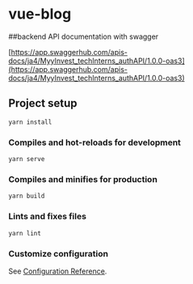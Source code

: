 # vue-blog

##backend API documentation with swagger


[https://app.swaggerhub.com/apis-docs/ja4/MyyInvest_techInterns_authAPI/1.0.0-oas3](https://app.swaggerhub.com/apis-docs/ja4/MyyInvest_techInterns_authAPI/1.0.0-oas3)


## Project setup
```
yarn install
```

### Compiles and hot-reloads for development
```
yarn serve
```

### Compiles and minifies for production
```
yarn build
```

### Lints and fixes files
```
yarn lint
```

### Customize configuration
See [Configuration Reference](https://cli.vuejs.org/config/).
